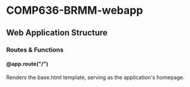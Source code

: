 # COMP636-BRMM-webapp
## Web Application Structure
### Routes & Functions
#### @app.route("/")
Renders the base.html template, serving as the application's homepage.
